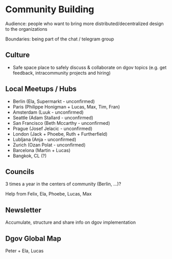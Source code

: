 # Community Building

Audience: people who want to bring more distributed/decentralized design to the organizations

Boundaries: being part of the chat / telegram group

## Culture

* Safe space place to safely discuss & collaborate on dgov topics \(e.g. get feedback, intracommunity projects and hiring\)

## Local Meetups / Hubs

* Berlin \(Ela, Supermarkt - unconfirmed\)
* Paris \(Philippe Honigman + Lucas, Max, Tim, Fran\)
* Amsterdam \(Luuk - unconfirmed\)
* Seattle \(Adam Stallard - unconfirmed\)
* San Francisco \(Beth Mccarthy - unconfirmed\)
* Prague \(Josef Jelacic - unconfirmed\)
* London \(Jack + Phoebe, Ruth + Furtherfield\)
* Lubljana \(Anja - unconfirmed\)
* Zurich \(Ozan Polat - unconfirmed\)
* Barcelona \(Martin + Lucas\)
* Bangkok, CL \(?\)

## Councils

3 times a year in the centers of community \(Berlin, ...\)?

Help from Felix, Ela, Phoebe, Lucas, Max

## Newsletter

Accumulate, structure and share info on dgov implementation

## Dgov Global Map

Peter + Ela, Lucas

## 

